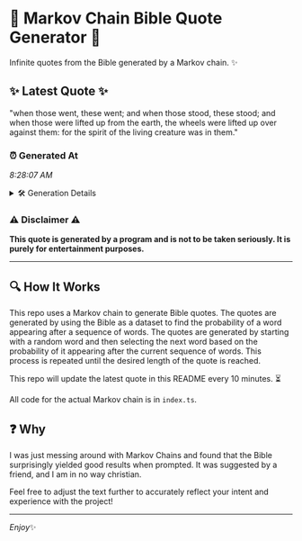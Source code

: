 # 📖 Markov Chain Bible Quote Generator 📖

Infinite quotes from the Bible generated by a Markov chain. ✨

## ✨ Latest Quote ✨
"when those went, these went; and when those stood, these stood; and when those were lifted up from the earth, the wheels were lifted up over against them: for the spirit of the living creature was in them."

### ⏰ Generated At
*8:28:07 AM*

<details>
    <summary>🛠️ Generation Details</summary>
    <p>
        <strong>🌱 Seed:</strong> when<br>
        <strong>🔄 Iterations:</strong> 37<br>
        <strong>📜 Context History:</strong><br>[ when ]: those<br>[ when, those ]: went,<br>[ when, those, went, ]: these<br>[ when, those, went,, these ]: went;<br>[ when, those, went,, these, went; ]: and<br>[ when, those, went,, these, went;, and ]: when<br>[ those, went,, these, went;, and, when ]: those<br>[ went,, these, went;, and, when, those ]: stood,<br>[ these, went;, and, when, those, stood, ]: these<br>[ went;, and, when, those, stood,, these ]: stood;<br>[ and, when, those, stood,, these, stood; ]: and<br>[ when, those, stood,, these, stood;, and ]: when<br>[ those, stood,, these, stood;, and, when ]: those<br>[ stood,, these, stood;, and, when, those ]: were<br>[ these, stood;, and, when, those, were ]: lifted<br>[ stood;, and, when, those, were, lifted ]: up<br>[ and, when, those, were, lifted, up ]: from<br>[ when, those, were, lifted, up, from ]: the<br>[ those, were, lifted, up, from, the ]: earth,<br>[ were, lifted, up, from, the, earth, ]: the<br>[ lifted, up, from, the, earth,, the ]: wheels<br>[ up, from, the, earth,, the, wheels ]: were<br>[ from, the, earth,, the, wheels, were ]: lifted<br>[ the, earth,, the, wheels, were, lifted ]: up<br>[ earth,, the, wheels, were, lifted, up ]: over<br>[ the, wheels, were, lifted, up, over ]: against<br>[ wheels, were, lifted, up, over, against ]: them:<br>[ were, lifted, up, over, against, them: ]: for<br>[ lifted, up, over, against, them:, for ]: the<br>[ up, over, against, them:, for, the ]: spirit<br>[ over, against, them:, for, the, spirit ]: of<br>[ against, them:, for, the, spirit, of ]: the<br>[ them:, for, the, spirit, of, the ]: living<br>[ for, the, spirit, of, the, living ]: creature<br>[ the, spirit, of, the, living, creature ]: was<br>[ spirit, of, the, living, creature, was ]: in<br>[ of, the, living, creature, was, in ]: them.<br>
    </p>
</details>

### ⚠️ Disclaimer ⚠️
**This quote is generated by a program and is not to be taken seriously. It is purely for entertainment purposes.**

---

## 🔍 How It Works

This repo uses a Markov chain to generate Bible quotes. The quotes are generated by using the Bible as a dataset to find the probability of a word appearing after a sequence of words. The quotes are generated by starting with a random word and then selecting the next word based on the probability of it appearing after the current sequence of words. This process is repeated until the desired length of the quote is reached.

This repo will update the latest quote in this README every 10 minutes. ⏳

All code for the actual Markov chain is in `index.ts`.

## ❓ Why

I was just messing around with Markov Chains and found that the Bible surprisingly yielded good results when prompted. 
It was suggested by a friend, and I am in no way christian.

Feel free to adjust the text further to accurately reflect your intent and experience with the project!

---

*Enjoy*✨

